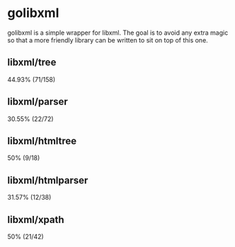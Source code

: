# golibxml

golibxml is a simple wrapper for libxml. The goal is to avoid any extra magic so that a more friendly library can be written to sit on top of this one.

## libxml/tree

44.93% (71/158)

## libxml/parser

30.55% (22/72)

## libxml/htmltree

50% (9/18)

## libxml/htmlparser

31.57% (12/38)

## libxml/xpath

50% (21/42)
